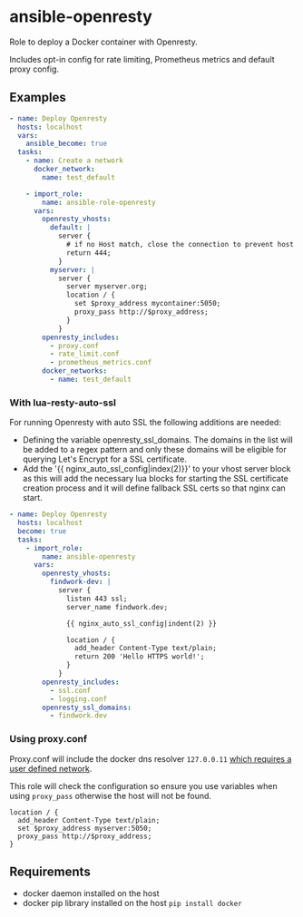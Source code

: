 # ansible-openresty

Role to deploy a Docker container with Openresty.

Includes opt-in config for rate limiting, Prometheus metrics and default proxy
config.

## Examples

```yml
- name: Deploy Openresty
  hosts: localhost
  vars:
    ansible_become: true
  tasks:
    - name: Create a network
      docker_network:
        name: test_default

    - import_role:
        name: ansible-role-openresty
      vars:
        openresty_vhosts:
          default: |
            server {
              # if no Host match, close the connection to prevent host spoofing
              return 444;
            }
          myserver: |
            server {
              server myserver.org;
              location / {
                set $proxy_address mycontainer:5050;
                proxy_pass http://$proxy_address;
              }
            }
        openresty_includes:
          - proxy.conf
          - rate_limit.conf
          - prometheus_metrics.conf
        docker_networks:
          - name: test_default
```

### With lua-resty-auto-ssl

For running Openresty with auto SSL the following additions are needed:

- Defining the variable openresty_ssl_domains. The domains in the list will be added to a regex pattern and only these domains will be eligible for querying Let's Encrypt for a SSL certificate.
- Add the '{{ nginx_auto_ssl_config|index(2)}}' to your vhost server block as this will add the necessary lua blocks for starting the SSL certificate creation process and it will define fallback SSL certs so that nginx can start.

```yml
- name: Deploy Openresty
  hosts: localhost
  become: true
  tasks:
    - import_role:
        name: ansible-openresty
      vars:
        openresty_vhosts:
          findwork-dev: |
            server {
              listen 443 ssl;
              server_name findwork.dev;

              {{ nginx_auto_ssl_config|indent(2) }}

              location / {
                add_header Content-Type text/plain;
                return 200 'Hello HTTPS world!';
              }
            }
        openresty_includes:
          - ssl.conf
          - logging.conf
        openresty_ssl_domains:
          - findwork.dev
```

### Using proxy.conf

Proxy.conf will include the docker dns resolver `127.0.0.11` [which requires a user defined network](https://github.com/docker/compose/issues/3412#issuecomment-260780702).

This role will check the configuration so ensure you use variables when using `proxy_pass` otherwise the host will not be found.

```nginx
location / {
  add_header Content-Type text/plain;
  set $proxy_address myserver:5050;
  proxy_pass http://$proxy_address;
}
```

## Requirements

- docker daemon installed on the host
- docker pip library installed on the host `pip install docker`
